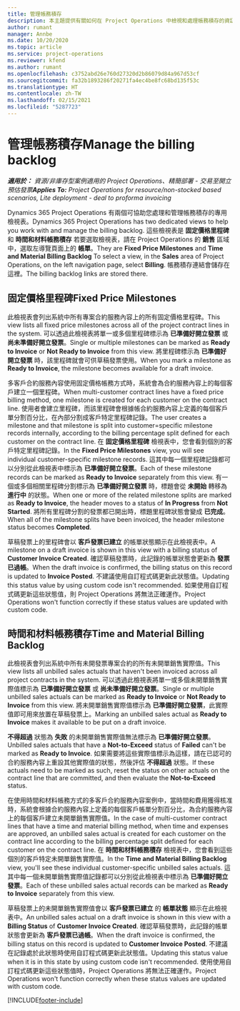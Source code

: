 ```yaml
---
title: 管理帳務積存
description: 本主題提供有關如何在 Project Operations 中檢視和處理帳務積存的資訊。
author: rumant
manager: Annbe
ms.date: 10/20/2020
ms.topic: article
ms.service: project-operations
ms.reviewer: kfend
ms.author: rumant
ms.openlocfilehash: c3752abd26e760d27320d2b86079d84a967d53cf
ms.sourcegitcommit: fa32b1893286f20271fa4ec4be8fc68bd135f53c
ms.translationtype: HT
ms.contentlocale: zh-TW
ms.lasthandoff: 02/15/2021
ms.locfileid: "5287723"
---
```

# <a name="manage-the-billing-backlog"></a><span data-ttu-id="af5e1-103">管理帳務積存</span><span class="sxs-lookup"><span data-stu-id="af5e1-103">Manage the billing backlog</span></span>

<span data-ttu-id="af5e1-104">_**適用於：** 資源/非庫存型案例適用的 Project Operations、精簡部署 - 交易至開立預估發票_</span><span class="sxs-lookup"><span data-stu-id="af5e1-104">_**Applies To:** Project Operations for resource/non-stocked based scenarios, Lite deployment - deal to proforma invoicing_</span></span>

<span data-ttu-id="af5e1-105">Dynamics 365 Project Operations 有兩個可協助您處理和管理帳務積存的專用檢視表。</span><span class="sxs-lookup"><span data-stu-id="af5e1-105">Dynamics 365 Project Operations has two dedicated views to help you work with and manage the billing backlog.</span></span> <span data-ttu-id="af5e1-106">這些檢視表是 **固定價格里程碑** 和 **時間和材料帳務積存** 若要選取檢視表，請在 Project Operations 的 **銷售** 區域中，選取左導覽頁面上的 **帳單**。</span><span class="sxs-lookup"><span data-stu-id="af5e1-106">They are **Fixed Price Milestones** and **Time and Material Billing Backlog** To select a view, in the **Sales** area of Project Operations, on the left navigation page, select **Billing**.</span></span> <span data-ttu-id="af5e1-107">帳務積存連結會儲存在這裡。</span><span class="sxs-lookup"><span data-stu-id="af5e1-107">The billing backlog links are stored there.</span></span>

## <a name="fixed-price-milestones"></a><span data-ttu-id="af5e1-108">固定價格里程碑</span><span class="sxs-lookup"><span data-stu-id="af5e1-108">Fixed Price Milestones</span></span>

<span data-ttu-id="af5e1-109">此檢視表會列出系統中所有專案合約服務內容上的所有固定價格里程碑。</span><span class="sxs-lookup"><span data-stu-id="af5e1-109">This view lists all fixed price milestones across all of the project contract lines in the system.</span></span> <span data-ttu-id="af5e1-110">可以透過此檢視表將單一或多個里程碑標示為 **已準備好開立發票** 或 **尚未準備好開立發票**。</span><span class="sxs-lookup"><span data-stu-id="af5e1-110">Single or multiple milestones can be marked as **Ready to Invoice** or **Not Ready to Invoice** from this view.</span></span> <span data-ttu-id="af5e1-111">將里程碑標示為 **已準備好開立發票** 時，該里程碑就會可供草稿發票使用。</span><span class="sxs-lookup"><span data-stu-id="af5e1-111">When you mark a milestone as **Ready to Invoice**, the milestone becomes available for a draft invoice.</span></span>

<span data-ttu-id="af5e1-112">多客戶合約服務內容使用固定價格帳務方式時，系統會為合約服務內容上的每個客戶建立一個里程碑。</span><span class="sxs-lookup"><span data-stu-id="af5e1-112">When multi-customer contract lines have a fixed price billing method, one milestone is created for each customer on the contract line.</span></span> <span data-ttu-id="af5e1-113">使用者會建立里程碑，而該里程碑會根據帳合約服務內容上定義的每個客戶單分割百分比，在內部分割成客戶特定里程碑記錄。</span><span class="sxs-lookup"><span data-stu-id="af5e1-113">The user creates a milestone and that milestone is split into customer=specific milestone records internally, according to the billing percentage split defined for each customer on the contract line.</span></span> <span data-ttu-id="af5e1-114">在 **固定價格里程碑** 檢視表中，您會看到個別的客戶特定里程碑記錄。</span><span class="sxs-lookup"><span data-stu-id="af5e1-114">In the **Fixed Price Milestones** view, you will see individual customer-specific milestone records.</span></span> <span data-ttu-id="af5e1-115">這其中每一個里程碑記錄都可以分別從此檢視表中標示為 **已準備好開立發票**。</span><span class="sxs-lookup"><span data-stu-id="af5e1-115">Each of these milestone records can be marked as **Ready to Invoice** separately from this view.</span></span> <span data-ttu-id="af5e1-116">有一個或多個相關里程碑分割標示為 **已準備好開立發票** 時，標題會從 **未開始** 轉移為 **進行中** 的狀態。</span><span class="sxs-lookup"><span data-stu-id="af5e1-116">When one or more of the related milestone splits are marked as **Ready to Invoice**, the header moves to a status of **In Progress** from **Not Started**.</span></span> <span data-ttu-id="af5e1-117">將所有里程碑分割的發票都已開出時，標題里程碑狀態會變成 **已完成**。</span><span class="sxs-lookup"><span data-stu-id="af5e1-117">When all of the milestone splits have been invoiced, the header milestone status becomes **Completed**.</span></span>

<span data-ttu-id="af5e1-118">草稿發票上的里程碑會以 **客戶發票已建立** 的帳單狀態顯示在此檢視表中。</span><span class="sxs-lookup"><span data-stu-id="af5e1-118">A milestone on a draft invoice is shown in this view with a billing status of **Customer Invoice Created**.</span></span> <span data-ttu-id="af5e1-119">確認草稿發票時，此記錄的帳單狀態會更新為 **發票已過帳**。</span><span class="sxs-lookup"><span data-stu-id="af5e1-119">When the draft invoice is confirmed, the billing status on this record is updated to **Invoice Posted**.</span></span> <span data-ttu-id="af5e1-120">不建議使用自訂程式碼更新此狀態值。</span><span class="sxs-lookup"><span data-stu-id="af5e1-120">Updating this status value by using custom code isn't recommended.</span></span> <span data-ttu-id="af5e1-121">如果使用自訂程式碼更新這些狀態值，則 Project Operations 將無法正確運作。</span><span class="sxs-lookup"><span data-stu-id="af5e1-121">Project Operations won't function correctly if these status values are updated with custom code.</span></span>

## <a name="time-and-material-billing-backlog"></a><span data-ttu-id="af5e1-122">時間和材料帳務積存</span><span class="sxs-lookup"><span data-stu-id="af5e1-122">Time and Material Billing Backlog</span></span>

<span data-ttu-id="af5e1-123">此檢視表會列出系統中所有未開發票專案合約的所有未開單銷售實際值。</span><span class="sxs-lookup"><span data-stu-id="af5e1-123">This view lists all unbilled sales actuals that haven't been invoiced across all project contracts in the system.</span></span> <span data-ttu-id="af5e1-124">可以透過此檢視表將單一或多個未開單銷售實際值標示為 **已準備好開立發票** 或 **尚未準備好開立發票**。</span><span class="sxs-lookup"><span data-stu-id="af5e1-124">Single or multiple unbilled sales actuals can be marked as **Ready to Invoice** or **Not Ready to Invoice** from this view.</span></span> <span data-ttu-id="af5e1-125">將未開單銷售實際值標示為 **已準備好開立發票**，此實際值即可用來放置在草稿發票上。</span><span class="sxs-lookup"><span data-stu-id="af5e1-125">Marking an unbilled sales actual as **Ready to Invoice** makes it available to be put on a draft invoice.</span></span>

<span data-ttu-id="af5e1-126">**不得超過** 狀態為 **失敗** 的未開單銷售實際值無法標示為 **已準備好開立發票**。</span><span class="sxs-lookup"><span data-stu-id="af5e1-126">Unbilled sales actuals that have a **Not-to-Exceed** status of **Failed** can't be marked as **Ready to Invoice**.</span></span> <span data-ttu-id="af5e1-127">如果需要將這些實際值標示為這樣，請在已認可的合約服務內容上重設其他實際值的狀態，然後評估 **不得超過** 狀態。</span><span class="sxs-lookup"><span data-stu-id="af5e1-127">If these actuals need to be marked as such, reset the status on other actuals on the contract line that are committed, and then evaluate the **Not-to-Exceed** status.</span></span>

<span data-ttu-id="af5e1-128">在使用時間和材料帳務方式的多客戶合約服務內容案例中，當時間和費用獲得核准時，系統會根據合約服務內容上定義的每個客戶帳單分割百分比，為合約服務內容上的每個客戶建立未開單銷售實際值。</span><span class="sxs-lookup"><span data-stu-id="af5e1-128">In the case of multi-customer contract lines that have a time and material billing method, when time and expenses are approved, an unbilled sales actual is created for each customer on the contract line according to the billing percentage split defined for each customer on the contract line.</span></span> <span data-ttu-id="af5e1-129">在 **時間和材料帳務積存** 檢視表中，您會看到這些個別的客戶特定未開單銷售實際值。</span><span class="sxs-lookup"><span data-stu-id="af5e1-129">In the **Time and Material Billing Backlog** view, you'll see these individual customer-specific unbilled sales actuals.</span></span> <span data-ttu-id="af5e1-130">這其中每一個未開單銷售實際值記錄都可以分別從此檢視表中標示為 **已準備好開立發票**。</span><span class="sxs-lookup"><span data-stu-id="af5e1-130">Each of these unbilled sales actual records can be marked as **Ready to Invoice** separately from this view.</span></span>

<span data-ttu-id="af5e1-131">草稿發票上的未開單銷售實際值會以 **客戶發票已建立** 的 **帳單狀態** 顯示在此檢視表中。</span><span class="sxs-lookup"><span data-stu-id="af5e1-131">An unbilled sales actual on a draft invoice is shown in this view with a **Billing Status** of **Customer Invoice Created**.</span></span> <span data-ttu-id="af5e1-132">確認草稿發票時，此記錄的帳單狀態會更新為 **客戶發票已過帳**。</span><span class="sxs-lookup"><span data-stu-id="af5e1-132">When the draft invoice is confirmed, the billing status on this record is updated to **Customer Invoice Posted**.</span></span> <span data-ttu-id="af5e1-133">不建議在記錄處於此狀態時使用自訂程式碼更新此狀態值。</span><span class="sxs-lookup"><span data-stu-id="af5e1-133">Updating this status value when it is in this state by using custom code isn't recommended.</span></span> <span data-ttu-id="af5e1-134">使用使用自訂程式碼更新這些狀態值時，Project Operations 將無法正確運作。</span><span class="sxs-lookup"><span data-stu-id="af5e1-134">Project Operations won't function correctly when these status values are updated with custom code.</span></span>


[!INCLUDE[footer-include](../includes/footer-banner.md)]
